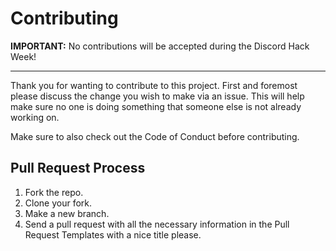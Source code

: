 # Contributing

**IMPORTANT:** No contributions will be accepted during the Discord Hack Week!

---

Thank you for wanting to contribute to this project. First and foremost please discuss the change you wish to make via an issue. This will help make sure no one is doing something that someone else is not already working on.

Make sure to also check out the Code of Conduct before contributing.

## Pull Request Process

1. Fork the repo.
2. Clone your fork.
3. Make a new branch.
4. Send a pull request with all the necessary information in the Pull Request Templates with a nice title please.
